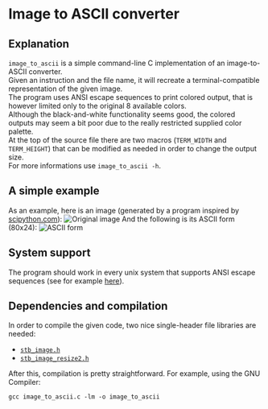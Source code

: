 # Image to ASCII converter

## Explanation
`image_to_ascii` is a simple command-line C implementation of an image-to-ASCII converter. <br>
Given an instruction and the file name, it will recreate a terminal-compatible representation of the given image. <br>
The program uses ANSI escape sequences to print colored output, that is however limited only to the original 8 available colors. <br>
Although the black-and-white functionality seems good, the colored outputs may seem a bit poor due to the really restricted supplied color palette. <br>
At the top of the source file there are two macros (`TERM_WIDTH` and `TERM_HEIGHT`) that can be modified as needed in order to change the output size. <br>
For more informations use `image_to_ascii -h`.

## A simple example
As an example, here is an image (generated by a program inspired by [scipython.com](https://scipython.com/blog/recamans-sequence/)):
![](https://github.com/user-attachments/assets/b2a8f9ca-8b8d-4456-bf09-4d6d627d0a0b "Original image")
And the following is its ASCII form (80x24):
![](https://github.com/user-attachments/assets/e0d92423-cd15-465d-b9f3-4fbfe254cde2 "ASCII form")

## System support
The program should work in every unix system that supports ANSI escape sequences (see for example [here](https://en.wikipedia.org/wiki/ANSI_escape_code)).<br>

## Dependencies and compilation
In order to compile the given code, two nice single-header file libraries are needed:
- [`stb_image.h`](https://github.com/nothings/stb/blob/master/stb_image.h)
- [`stb_image_resize2.h`](https://github.com/nothings/stb/blob/master/stb_image_resize2.h)

After this, compilation is pretty straightforward. For example, using the GNU Compiler:
```
gcc image_to_ascii.c -lm -o image_to_ascii
```
